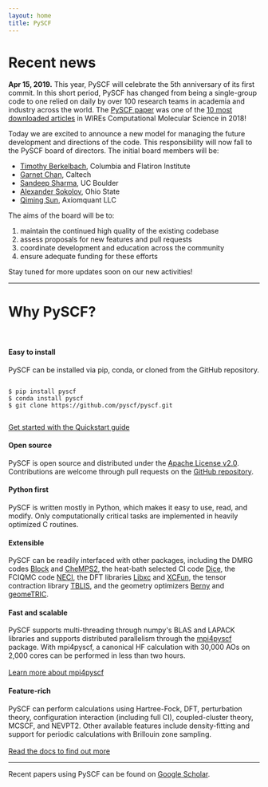 ```yaml
---
layout: home
title: PySCF
---
```


# Recent news

**Apr 15, 2019.** This year, PySCF will celebrate the 5th anniversary of its first commit. In this
short period, PySCF has changed from being a single-group code to one relied on
daily by over 100 research teams in academia and industry across the world.  The
[PySCF paper](https://onlinelibrary.wiley.com/doi/abs/10.1002/wcms.1340) was one
of the 
[10 most downloaded articles](http://wires.wiley.com/WileyCDA/WiresCollection/id-43.html) 
in WIREs Computational Molecular Science in 2018!

Today we are excited to announce a new model for managing the future development
and directions of the code. This responsibility will now fall to the PySCF
board of directors. The initial board members will be:

- [Timothy Berkelbach](http://www.columbia.edu/cu/chemistry/groups/berkelbach/), Columbia and Flatiron Institute
- [Garnet Chan](http://www.chan-lab.caltech.edu/), Caltech
- [Sandeep Sharma](https://www.colorado.edu/lab/sharmagroup/), UC Boulder
- [Alexander Sokolov](https://research.cbc.osu.edu/sokolov.8/), Ohio State
- [Qiming Sun](http://www.sunqm.net/), Axiomquant LLC

The aims of the board will be to: 
1. maintain the continued high quality of the
existing codebase 
2. assess proposals for new features and pull requests
3. coordinate development and education across the community
4. ensure adequate funding for these efforts

Stay tuned for more updates soon on our new activities!

---

# Why PySCF? 
<br>

<div class="row">

<div class="col-md-4 mb-5">
<div class="card h-100">
<div class="card-header">
    <h4 class="card-title"><i class="fas fa-cloud-download-alt"></i> Easy to install</h4>
</div>
<div class="card-body">
    <p class="card-text">PySCF can be installed via pip, conda, or cloned from the GitHub repository.</p>
    <pre><code>
$ pip install pyscf
$ conda install pyscf
$ git clone https://github.com/pyscf/pyscf.git
    </code></pre>
    <a href="quickstart.html">Get started with the Quickstart guide</a>
</div>
</div>
</div>

<div class="col-md-4 mb-5">
<div class="card h-100">
<div class="card-header">
    <h4 class="card-title"><i class="fas fa-code-branch"></i> Open source</h4>
</div>
<div class="card-body">
    <p class="card-text">PySCF is open source and distributed under the 
    <a href="https://www.apache.org/licenses/LICENSE-2.0">Apache License v2.0</a>.
    Contributions are welcome through pull requests on the
    <a href="https://github.com/pyscf/pyscf">GitHub repository</a>.</p>
</div>
</div>
</div>

<div class="col-md-4 mb-5">
<div class="card h-100">
<div class="card-header">
    <h4 class="card-title"><i class="fab fa-python"></i> Python first</h4>
</div>
<div class="card-body">
    <p class="card-text">PySCF is written mostly in Python, which makes it easy to use, read, and modify.  
    Only computationally critical tasks
    are implemented in heavily optimized C routines.</p>
</div>
</div>
</div>

</div>
<!-- /.row -->

<div class="row">

<div class="col-md-4 mb-5">
<div class="card h-100">
<div class="card-header">
    <h4 class="card-title"><i class="fas fa-window-restore"></i> Extensible</h4>
</div>
<div class="card-body">
    <p class="card-text">PySCF can be readily interfaced with other
    packages, including the DMRG codes
    <a href="http://sanshar.github.io/Block/index.html">Block</a> and
    <a href="http://sebwouters.github.io/CheMPS2/index.html">CheMPS2</a>, 
    the heat-bath selected CI code
    <a href="https://sanshar.github.io/Dice/">Dice</a>,
    the FCIQMC code
    <a href="https://github.com/ghb24/NECI_STABLE">NECI</a>,
    the DFT libraries
    <a href="https://tddft.org/programs/libxc/">Libxc</a> and
    <a href="https://github.com/dftlibs/xcfun">XCFun</a>,
    the tensor contraction library
    <a href="https://github.com/devinamatthews/tblis">TBLIS</a>,
    and the geometry optimizers
    <a href="https://github.com/jhrmnn/pyberny">Berny</a>
    and <a href="https://github.com/leeping/geomeTRIC">geomeTRIC</a>.</p>
</div>
</div>
</div>

<div class="col-md-4 mb-5">
<div class="card h-100">
<div class="card-header">
    <h4 class="card-title"><i class="fas fa-bolt"></i> Fast and scalable</h4>
</div>
<div class="card-body">
    <p class="card-text">PySCF supports multi-threading through 
    numpy's BLAS and LAPACK libraries and supports distributed parallelism
    through the <a href="https://github.com/pyscf/mpi4pyscf">mpi4pyscf</a> package.
    With mpi4pyscf, a canonical HF calculation with 30,000 AOs on
    2,000 cores can be performed in less than two hours.
    <br><br>
    <a href="https://github.com/pyscf/mpi4pyscf">Learn more about mpi4pyscf</a></p>
</div>
</div>
</div>

<div class="col-md-4 mb-5">
<div class="card h-100">
<div class="card-header">
    <h4 class="card-title"><i class="fas fa-cogs"></i> Feature-rich</h4>
</div>
<div class="card-body">
    <p class="card-text">PySCF can perform calculations using Hartree-Fock,
    DFT, perturbation theory, configuration interaction (including full CI),
    coupled-cluster theory, MCSCF, and NEVPT2. Other available features include
    density-fitting and support for periodic calculations with Brillouin zone sampling.
    <br><br>
    <a href="documentation.html">Read the docs to find out more</a></p>
</div>
</div>
</div>

</div>
<!-- /.row -->

---

Recent papers using PySCF can be found on [Google
Scholar](https://scholar.google.com/scholar?hl=en&as_sdt=0,33&sciodt=0,33&cites=3722063088839872672,9979767161526679081&scipsc=&q=&scisbd=1).

